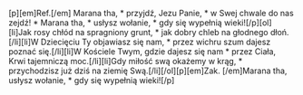 [p][em]Ref.[/em] Marana tha, * przyjdź, Jezu Panie, * w Swej chwale do nas zejdź! * Marana tha, * usłysz wołanie, * gdy się wypełnią wieki![/p][ol][li]Jak rosy chłód na spragniony grunt, * jak dobry chleb na głodnego dłoń.[/li][li]W Dziecięciu Ty objawiasz się nam, * przez wichru szum dajesz poznać się.[/li][li]W Kościele Twym, gdzie dajesz się nam * przez Ciała, Krwi tajemniczą moc.[/li][li]Gdy miłość swą okażemy w krąg, * przychodzisz już dziś na ziemię Swą.[/li][/ol][p][em]Zak. [/em]Marana tha, usłysz wołanie, * gdy się wypełnią wieki![/p]